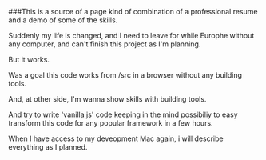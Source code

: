 ###This is a source of a page kind of combination of a <nbr>professional resume</nbr> and a <nbr>demo of some of the skills.

Suddenly my life is changed, and I need to leave for while Europhe without any computer, and can't finish this project as I'm planning.

But it works.

Was a goal this code works from /src in a browser without any building tools.

And, at other side, I'm wanna show skills with building tools.

And try to write 'vanilla js' code keeping in the mind possibiliy to easy transform this code for any popular framework in a few hours.

When I have access to my deveopment Mac again, i will describe everything as I planned.







